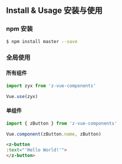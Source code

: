 ## Install & Usage 安装与使用

### npm 安装

```bash
$ npm install master --save
```

### 全局使用

#### 所有组件

```js
import zyx from 'z-vue-components'

Vue.use(zyx)
```

#### 单组件

```js
import { zButton } from 'z-vue-components'

Vue.component(zButton.name, zButton)
```

```html
<z-button
:text="'Hello World!'">
</z-button>
```

<template>
<z-table
:title="'组件名称与标签一览表'"
:ths="['组件名称','name','标签']"
:trs="[
        ['Aside 侧边栏','zAside','<z-aside>'],
        ['BackTop 返回顶部','zBacktop','<z-backtop>'],
        ['Button 按钮','zButton','<z-button>'],
        ['Carrousel 轮播图','zCarrousel','<z-carrousel>'],
        ['Dropmenu 下拉菜单','zDropmenu','<z-dropmenu>'],
        ['ImageInput 图片放置','zImageinput','<z-imageinput>'],
        ['InputNumber 计数器','zInputnumber','<z-inputnumber>'],
        ['Modal 模态窗','zModal','<z-modal>'],
        ['Navbar 导航栏','zNavbar','<z-navbar>'],
        ['Pagination 分页器','zPagination','<z-pagination>'],
        ['Progress 进度条','zProgress','<z-progress>'],
        ['Switch 开关','zSwitch','<z-switch>'],
        ['Table 表格','zTable','<z-table>']
      ]">
</z-table>
</template>
